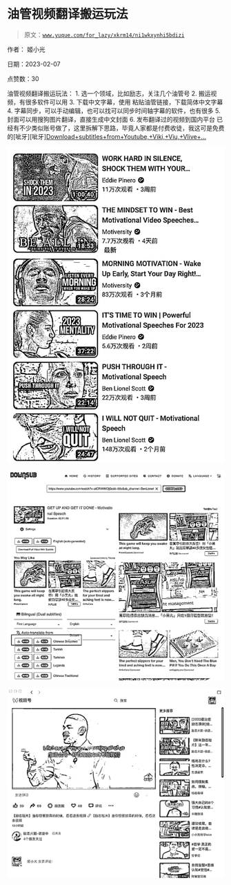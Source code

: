 # 油管视频翻译搬运玩法

> 原文：[`www.yuque.com/for_lazy/xkrm14/ni1wkxynhi5bdizi`](https://www.yuque.com/for_lazy/xkrm14/ni1wkxynhi5bdizi)

作者： 姬小光

日期：2023-02-07

点赞数：30

油管视频翻译搬运玩法： 1\. 选一个领域，比如励志，关注几个油管号 2\. 搬运视频，有很多软件可以用 3\. 下载中文字幕，使用 粘贴油管链接，下载简体中文字幕 4\. 字幕同步，可以手动编辑，也可以找可以同步时间轴字幕的软件，也有很多 5\. 封面可以用搜狗图片翻译，直接生成中文封面 6\. 发布翻译过的视频到国内平台 已经有不少类似账号做了，这里拆解下思路，毕竟人家都是付费收徒，我这可是免费的[呲牙][呲牙][Download+subtitles+from+Youtube,+Viki,+Viu,+Vlive+...](https://downsub.com/)

![](img/ea7310ca00242052a88a3bf25b2410d9.png)

![](img/2390f6d5c5c1cd015f00e734e90dbdde.png)

![](img/d7c09e4f22a4f3d372f4e50e53a48c2f.png)

